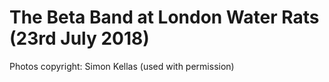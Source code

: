 # The Beta Band at London Water Rats (23rd July 2018)

Photos copyright: Simon Kellas (used with permission)
